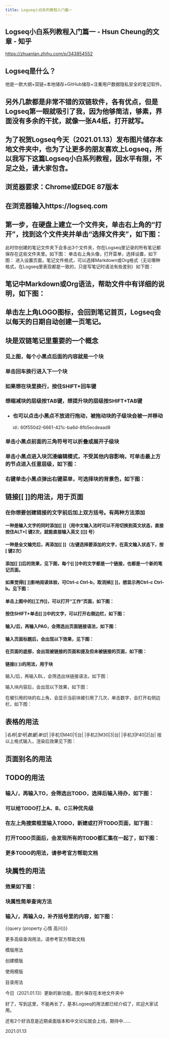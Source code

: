 ```yaml
---
title: Logseq小白系列教程入门篇一
---
```


## Logseq小白系列教程入门篇一 - Hsun Cheung的文章 - 知乎
https://zhuanlan.zhihu.com/p/343854552
## Logseq是什么？

他是一款大纲+双链+本地储存+GitHub储存+注重用户数据隐私安全的笔记软件。
## 另外几款都是非常不错的双链软件，各有优点，但是Logseq第一眼就吸引了我，因为他够简洁，够素，界面没有多余的干扰，就像一张A4纸，打开就写。
## 为了祝贺Logseq今天（2021.01.13）发布图片储存本地文件夹中，也为了让更多的朋友喜欢上Logseq，所以我写下这篇Logseq小白系列教程，因水平有限，不足之处，请大家包含。
## 浏览器要求：Chrome或EDGE 87版本
## 在浏览器输入https://logseq.com
## 第一步，在硬盘上建立一个文件夹，单击右上角的“打开”，找到这个文件夹并单击“选择文件夹”，如下图：
此时你创建的笔记文件夹下会多出3个文件夹，你在Logseq里记录的所有笔记都保存在这些文件夹里。如下图：
单击右上角头像，打开菜单，选择设置，如下图：
进入设置页面，笔记文件格式，可以选择Markdown或Org格式（无论哪种格式，在Logseq里表现都是一致的，只是写笔记时语法有些差别）如下图：
## 笔记中Markdown或Org语法，帮助文件中有详细的说明，如下图：
## 单击左上角LOGO图标，会回到笔记首页，Logseq会以每天的日期自动创建一页笔记。
## 块是双链笔记里重要的一个概念
### 见上图，每个小黑点后面的内容就是一个块
### 单击回车换行进入下一个块
### 如果想在块里换行，按住SHIFT+回车键
### 想缩减块的层级按TAB键，想提升块的层级按SHIFT+TAB键
- ### 也可以点击小黑点不放进行拖动，被拖动块的子级块会被一并移动
  id:: 60f550d2-6661-421c-ba6d-8fb5ecdeaad8
### 单击小黑点前面的三角符号可以折叠或展开子级块
### 单击小黑点进入块沉浸编辑模式，不受其他内容影响，可单击最上方的节点进入任意层级，如下图：
### 右键单击小黑点弹出右键菜单，可选择块的背景色，如下图：
## 链接[[ ]]的用法，用于**页面**
### 在你想要创建链接的文字前后加上双方括号。有两种方法添加
#### 一种是输入文字的同时添加[[ ]]（用中文输入法时可以不用切换到英文状态，直接按住ALT+[ 键2次，就能直接输入英文 [[]] 号）
#### 一种是全文输完后，再添加[[ ]]（左键选择要添加的文字，在英文输入状态下，按[ 键2次）
#### 添加[[ ]]后的效果，见下图，每个[[ ]]中的文字都是一个链接，也都是一个新的笔记页面。
#### 如果觉得[[ ]]影响阅读体验，可Ctrl-c Ctrl-b，取消掉[[ ]]，想显示再Ctrl-c Ctrl-b。见下图：
#### 单击上图中的[[工作]]，可以打开“工作”页面，如下图：
#### 按住SHIFT+单击[[ ]]中的文字，可以打开右侧边栏，如下图：
#### 输入/后，再输入PAG，会筛选出页面链接语法，如下图：
#### 输入页面标题后，会出现以下效果，见下图：
#### 在页面的底部，会出现被链接的页面和提及但未被链接的页面，如下图：
#### 链接(( ))的用法，用于块

输入/后，再输入BL，会筛选出块链接语法，如下图：


输入块内容后，会出现以下效果，如下图：


在被引用的块的右上角，会显示当前块被引用了几次，单击数字，会打开右侧边栏，如下图：
## 表格的用法

|*名称*|*型号*|*数量*|*单位*|
|手机1|M40|1|台|
|手机2|M30|3|台|
|手机3|P40|2|台|
按以上格式输入，渲染后效果见下图：
## 页面别名的用法
## TODO的用法
### 输入/，再输入TO，会筛选出TODO，选择后输入待办，如下图：
### 可以给TODO打上A、B、C三种优先级
### 在左上角搜索框里输入TODO，新建或打开TODO页面，如下图：
### 打开TODO页面后，会发现所有的TODO都汇集在一起了，如下图：
### 更多TODO的用法，请参考官方帮助文档
## 块属性的用法
### 效果如下图：
### 块属性简单查询方法
### 输入/，再输入Q，补齐括号里的内容，如下图：

{{query (property 心情 高兴)}}

更多高级查询用法，请参考官方帮助文档

模版用法

创建模版


使用模版


目录用法


今日（2021.01.13）更新的新功能，图片保存在本地文件夹中


好了，写到这里，不能再长了，基本Logseq的用法都已经介绍了，欢迎大家试用。

还有2个好消息是近期桌面版本和中文论坛就会上线，期待中……

2021.01.13